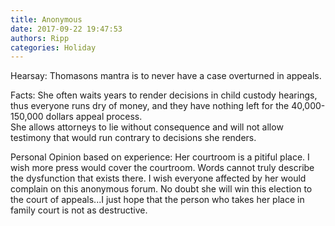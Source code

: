 ```yaml
---
title: Anonymous
date: 2017-09-22 19:47:53
authors: Ripp
categories: Holiday
---
```


 Hearsay:  Thomasons mantra is to never have a case overturned in appeals.  

Facts:  She often waits years to render decisions in child custody hearings, thus everyone runs dry of money, and they have nothing left for the 40,000-150,000 dollars appeal process.  
She allows attorneys to lie without consequence and will not allow testimony that would run contrary to decisions she renders. 

Personal Opinion based on experience:  Her courtroom is a pitiful place.  I wish more press would cover the courtroom.  Words cannot truly describe the dysfunction that exists there.  I wish everyone affected by her would complain on this anonymous forum.
No doubt she will win this election to the court of appeals...I just hope that the person who takes her place in family court is not as destructive.